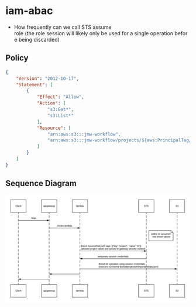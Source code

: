 # iam-abac

* How frequently can we call STS assume role (the role session will likely only be used for a single operation before being discarded) 

## Policy
```json
{
    "Version": "2012-10-17",
    "Statement": [
        {
            "Effect": "Allow",
            "Action": [
                "s3:Get*",
                "s3:List*"
            ],
            "Resource": [
                "arn:aws:s3:::jmw-workflow",
                "arn:aws:s3:::jmw-workflow/projects/${aws:PrincipalTag/project}/*"
            ]
        }
    ]
}
```

## Sequence Diagram
![Sequence Diagram](ABAC.png)